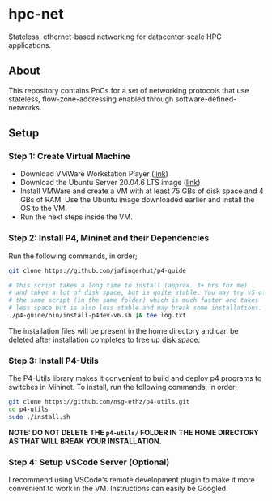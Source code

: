 # hpc-net
Stateless, ethernet-based networking for datacenter-scale HPC applications.


## About
This repository contains PoCs for a set of networking protocols that use stateless, flow-zone-addressing enabled through software-defined-networks.


## Setup

### Step 1: Create Virtual Machine

- Download VMWare Workstation Player ([link](https://www.vmware.com/mena/products/workstation-player.html))
- Download the Ubuntu Server 20.04.6 LTS image ([link](https://releases.ubuntu.com/20.04.6/))
- Install VMWare and create a VM with at least 75 GBs of disk space and 4 GBs of RAM. Use the Ubuntu image downloaded earlier and install the OS to the VM.
- Run the next steps inside the VM.

### Step 2: Install P4, Mininet and their Dependencies

Run the following commands, in order;

```bash
git clone https://github.com/jafingerhut/p4-guide

# This script takes a long time to install (approx. 3+ hrs for me)
# and takes a lot of disk space, but is quite stable. You may try v5 of 
# the same script (in the same folder) which is much faster and takes 
# less space but is also less stable and may break some installations.
./p4-guide/bin/install-p4dev-v6.sh |& tee log.txt
```

The installation files will be present in the home directory and can be deleted after installation completes to free up disk space.

### Step 3: Install P4-Utils

The P4-Utils library makes it convenient to build and deploy p4 programs to switches in Mininet. To install, run the following commands, in order;

```bash
git clone https://github.com/nsg-ethz/p4-utils.git
cd p4-utils
sudo ./install.sh
```

**NOTE: DO NOT DELETE THE `p4-utils/` FOLDER IN THE HOME DIRECTORY AS THAT WILL BREAK YOUR INSTALLATION.**

### Step 4: Setup VSCode Server (Optional)

I recommend using VSCode's remote development plugin to make it more convenient to work in the VM. Instructions can easily be Googled.
